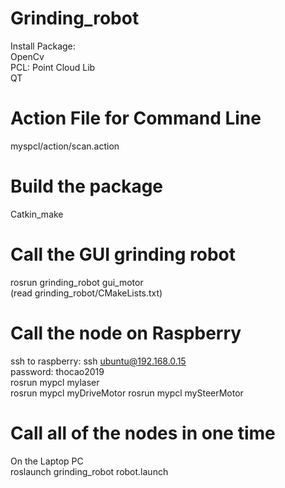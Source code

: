 # Grinding_robot
Install Package:\
OpenCv\
PCL: Point Cloud Lib\
QT
# Action File for Command Line
myspcl/action/scan.action
# Build the package
Catkin_make
# Call the GUI grinding robot 
rosrun grinding_robot gui_motor\
(read grinding_robot/CMakeLists.txt)
# Call the node on Raspberry
ssh to raspberry: ssh ubuntu@192.168.0.15\
password: thocao2019\
rosrun mypcl mylaser\
rosrun mypcl myDriveMotor
rosrun mypcl mySteerMotor
# Call all of the nodes in one time
On the Laptop PC\
roslaunch grinding_robot robot.launch



